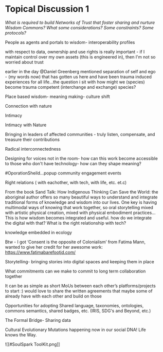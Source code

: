 # Topical Discussion 1

_What is required to build Networks of Trust that foster sharing and nurture Wisdom Commons? What some considerations? Some constraints? Some protocols?_

People as agents and portals to wisdom- interoperability profiles

with respect to data, ownership and use rights is really important - if I maintain control over my own assets (this is engineered in), then I'm not so worried about trust

earlier in the day @Daniel Greenberg mentioned separation of self and ego - (my words now) that has gotten us here and have been trauma induced experiences for all life...the question i sit with how might we (species) become trauma competent (interchange and exchange) species?

Place based wisdom- meaning making- culture shift

Connection with nature

Intimacy

Intimacy with Nature

Bringing in leaders of affected communities - truly listen, compensate, and treasure their contributions

Radical interconnectedness

Designing for voices not in the room- how can this work become accessible to those who don't have technology- how can they shape meaning?

#OporationSheild...popup community engagement events

Right relations ( with eachother, with tech, with life, etc. et.c)

From the book Sand Talk: How Indigenous Thinking Can Save the World: the aboriginal author offers so many beautiful ways to understand and integrate traditional forms of knowledge and wisdom into our lives. One key is having multimodal ways of knowing that work together, so oral storytelling mixed with artistic physical creation, mixed with physical embodiment practices... This is how wisdom becomes integrated and useful. how do we integrate the digital with that? What is the right relationship with tech?

knowledge embedded in ecology

Btw - I got ‘Consent is the opposite of Colonialism’ from Fatima Mann, wanted to give her credit for her awesome work: https://www.fatimabarefootjd.com/

Storytelling- bringing stories into digital spaces and keeping them in place

What commitments can we make to commit to long term collaboration together

It can be as simple as short MoUs between each other’s platforms/projects to start :) would love to share the written agreements that maybe some of already have with each other and build on those

Opportunities for adopting Shared language, taxonomies, ontologies, commons semantics, shared badges, etc. (IRIS, SDG's and Beyond, etc.)

The Formal Bridge- Sharing data

Cultural Evolutionary Mutations happening now in our social DNA! Life knows the Way.

![[#SoulSpark ToolKit.png]]